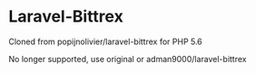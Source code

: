 # Laravel-Bittrex

Cloned from popijnolivier/laravel-bittrex for PHP 5.6

No longer supported, use original or adman9000/laravel-bittrex
